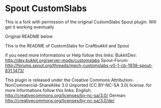 # Spout CustomSlabs
This is a fork with permission of the original CustomSlabs Spout plugin. Will get it working eventually

Original README below

This is the README of CustomSlabs  for Craftbukkit and Spout

if you need more Informations or Help follow this links:
BukkitDev: http://dev.bukkit.org/server-mods/customslabs
Spout-Forum: http://forums.spout.org/threads/mech-customslabs-v0-1-cb-1938-spout-831.1473/

This plugin is released under the Creative Commons Attribution-NonCommercial-ShareAlike 3.0 Unported (CC BY-NC-SA 3.0) license.
for more Informations follow this links:
English: http://creativecommons.org/licenses/by-nc-sa/3.0/
German: http://creativecommons.org/licenses/by-nc-sa/3.0/de/
